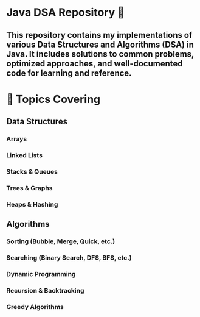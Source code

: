 # Java DSA Repository 🚀
## This repository contains my implementations of various Data Structures and Algorithms (DSA) in Java. It includes solutions to common problems, optimized approaches, and well-documented code for learning and reference.

# 📌 Topics Covering
## Data Structures
### Arrays
### Linked Lists
### Stacks & Queues
### Trees & Graphs
### Heaps & Hashing

## Algorithms
### Sorting (Bubble, Merge, Quick, etc.)
### Searching (Binary Search, DFS, BFS, etc.)
### Dynamic Programming
### Recursion & Backtracking
### Greedy Algorithms
